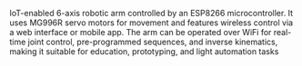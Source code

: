 IoT-enabled 6-axis robotic arm controlled by an ESP8266 microcontroller. It uses MG996R servo motors for movement and features wireless control via a web interface or mobile app. The arm can be operated over WiFi for real-time joint control, pre-programmed sequences, and inverse kinematics, making it suitable for education, prototyping, and light automation tasks
 
 
